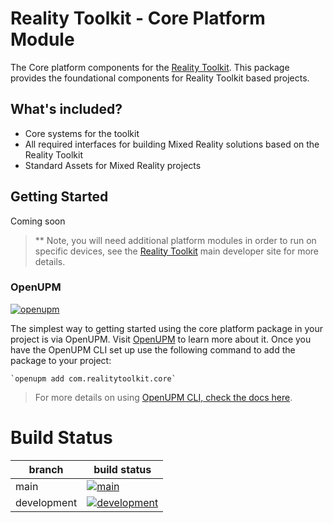 # Reality Toolkit - Core Platform Module

The Core platform components for the [Reality Toolkit](https://github.com/realitycollective/com.realitytoolkit.core). This package provides the foundational components for Reality Toolkit based projects.

## What's included?

- Core systems for the toolkit
- All required interfaces for building Mixed Reality solutions based on the Reality Toolkit
- Standard Assets for Mixed Reality projects

## Getting Started

Coming soon

> ** Note, you will need additional platform modules in order to run on specific devices, see the [Reality Toolkit](https://github.com/realitycollective/realitytoolkit.dev) main developer site for more details.

### OpenUPM
<!-- Check openUPM links and details -->

[![openupm](https://img.shields.io/npm/v/com.realitytoolkit.core?label=openupm&registry_uri=https://package.openupm.com)](https://openupm.com/packages/com.realitytoolkit.core/)

The simplest way to getting started using the core platform package in your project is via OpenUPM. Visit [OpenUPM](https://openupm.com/docs/) to learn more about it. Once you have the OpenUPM CLI set up use the following command to add the package to your project:

```
`openupm add com.realitytoolkit.core`
```

> For more details on using [OpenUPM CLI, check the docs here](https://github.com/openupm/openupm-cli#installation).

# Build Status
<!-- Check build status links and details -->

| branch | build status |
| --- | --- |
| main | [![main](https://github.com/realitycollective/com.realitytoolkit.core/actions/workflows/buildupmpackages.yml/badge.svg?branch=main)](https://github.com/realitycollective/com.realitytoolkit.core/actions/workflows/buildupmpackages.yml) |
| development | [![development](https://github.com/realitycollective/com.realitytoolkit.core/actions/workflows/buildupmpackages.yml/badge.svg?branch=development)](https://github.com/realitycollective/com.realitytoolkit.core/actions/workflows/buildupmpackages.yml) |